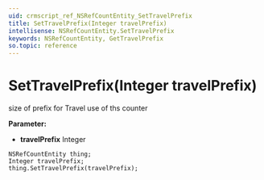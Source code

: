 ```yaml
---
uid: crmscript_ref_NSRefCountEntity_SetTravelPrefix
title: SetTravelPrefix(Integer travelPrefix)
intellisense: NSRefCountEntity.SetTravelPrefix
keywords: NSRefCountEntity, GetTravelPrefix
so.topic: reference
---
```


# SetTravelPrefix(Integer travelPrefix)

size of prefix for Travel use of ths counter

**Parameter:** 
* **travelPrefix** Integer

```crmscript
NSRefCountEntity thing;
Integer travelPrefix;
thing.SetTravelPrefix(travelPrefix);
```

